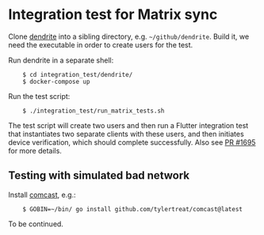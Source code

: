 # Integration test for Matrix sync

Clone [dendrite](https://github.com/matrix-org/dendrite) into a sibling directory,
e.g. `~/github/dendrite`. Build it, we need the executable in order to create users for the test.

Run dendrite in a separate shell:

```shell
    $ cd integration_test/dendrite/
    $ docker-compose up
```

Run the test script:

````shell
    $ ./integration_test/run_matrix_tests.sh
````

The test script will create two users and then run a Flutter integration test that instantiates two
separate clients with these users, and then initiates device verification, which should complete
successfully. Also see [PR #1695](https://github.com/matthiasn/lotti/pull/1695) for more details.


## Testing with simulated bad network

Install [comcast](https://github.com/tylertreat/Comcast), e.g.:

````shell
    $ GOBIN=~/bin/ go install github.com/tylertreat/comcast@latest
````

 To be continued.
